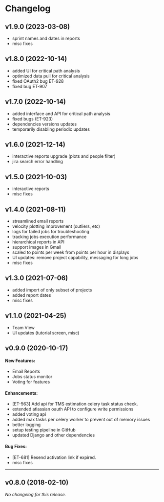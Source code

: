 # Changelog


## v1.9.0 (2023-03-08)
- sprint names and dates in reports
- misc fixes

## v1.8.0 (2022-10-14)
- added UI for critical path analysis
- optimized data pull for critical analysis
- fixed OAuth2 bug ET-928
- fixed bug ET-907 


## v1.7.0 (2022-10-14)
- added interface and API for critical path analysis
- fixed bugs (ET-923)
- dependencies versions updates
- temporarily disabling periodic updates

## v1.6.0 (2021-12-14)
- interactive reports upgrade (plots and people filter)
- jira search error handling

## v1.5.0 (2021-10-03)
- interactive reports
- misc fixes

## v1.4.0 (2021-08-11)
- streamlined email reports
- velocity plotting improvement (outliers, etc)
- logs for failed jobs for troubleshooting
- tracking jobs execution performance
- hierarchical reports in API
- support images in Gmail
- scaled to points per week from points per hour in displays
- UI updates: remove project capability, messaging for long jobs
- misc fixes

## v1.3.0 (2021-07-06)
- added import of only subset of projects
- added report dates
- misc fixes

## v1.1.0 (2021-04-25)
- Team View
- UI updates (tutorial screen, misc)

## v0.9.0 (2020-10-17)

#### New Features:
- Email Reports
- Jobs status monitor
- Voting for features

#### Enhancements:

- [ET-563] Add api for TMS estimation celery task status check.
- extended atlassian oauth API to configure write permissions
- added voting api
- added max tasks per celery worker to prevent out of memory issues
- better logging
- setup testing pipeline in GitHub
- updated Django and other dependencies

#### Bug Fixes:

- [ET-681] Resend activation link if expired.
- misc fixes


---

## v0.8.0 (2018-02-10)
*No changelog for this release.*
